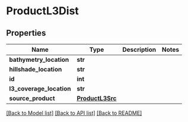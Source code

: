 # ProductL3Dist

## Properties
Name | Type | Description | Notes
------------ | ------------- | ------------- | -------------
**bathymetry_location** | **str** |  | 
**hillshade_location** | **str** |  | 
**id** | **int** |  | 
**l3_coverage_location** | **str** |  | 
**source_product** | [**ProductL3Src**](ProductL3Src.md) |  | 

[[Back to Model list]](../README.md#documentation-for-models) [[Back to API list]](../README.md#documentation-for-api-endpoints) [[Back to README]](../README.md)


